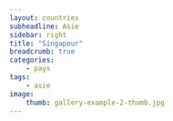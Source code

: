 ```yaml
---
layout: countries
subheadline: Asie
sidebar: right
title: "Singapour"
breadcrumb: true
categories:
    - pays
tags:
    - asie
image:
    thumb: gallery-example-2-thumb.jpg
---
```

